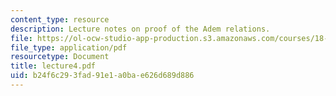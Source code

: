 ```yaml
---
content_type: resource
description: Lecture notes on proof of the Adem relations.
file: https://ol-ocw-studio-app-production.s3.amazonaws.com/courses/18-917-topics-in-algebraic-topology-the-sullivan-conjecture-fall-2007/b24f6c293fad91e1a0bae626d689d886_lecture4.pdf
file_type: application/pdf
resourcetype: Document
title: lecture4.pdf
uid: b24f6c29-3fad-91e1-a0ba-e626d689d886
---
```

